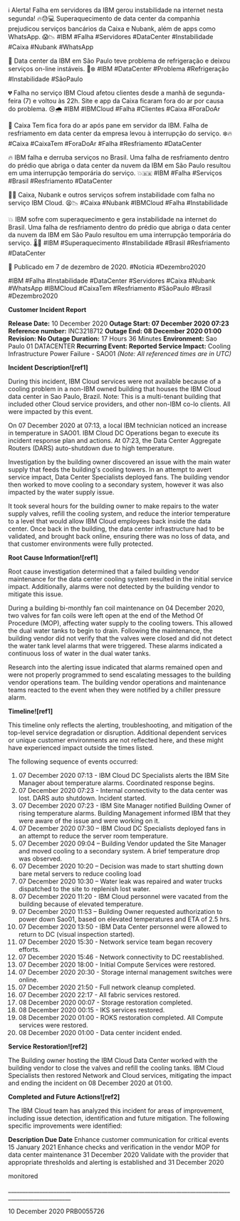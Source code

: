 ℹ️ Alerta! Falha em servidores da IBM gerou instabilidade na internet nesta segunda! 🔥😓💻 Superaquecimento de data center da companhia prejudicou serviços bancários da Caixa e Nubank, além de apps como WhatsApp. 😱📉 #IBM #Falha #Servidores #DataCenter #Instabilidade #Caixa #Nubank #WhatsApp

🔧 Data center da IBM em São Paulo teve problema de refrigeração e deixou serviços on-line instáveis. 🚧❄️ #IBM #DataCenter #Problema #Refrigeração #Instabilidade #SãoPaulo

💔 Falha no serviço IBM Cloud afetou clientes desde a manhã de segunda-feira (7) e voltou às 22h. Site e app da Caixa ficaram fora do ar por causa do problema. 😢🌧️ #IBM #IBMCloud #Falha #Clientes #Caixa #ForaDoAr

🚫 Caixa Tem fica fora do ar após pane em servidor da IBM. Falha de resfriamento em data center da empresa levou à interrupção do serviço. ❄️🔥 #Caixa #CaixaTem #ForaDoAr #Falha #Resfriamento #DataCenter

🔥 IBM falha e derruba serviços no Brasil. Uma falha de resfriamento dentro do prédio que abriga o data center da nuvem da IBM em São Paulo resultou em uma interrupção temporária do serviço. 💥🇧🇷 #IBM #Falha #Serviços #Brasil #Resfriamento #DataCenter

🤷‍♂️ Caixa, Nubank e outros serviços sofrem instabilidade com falha no serviço IBM Cloud. 😫📉 #Caixa #Nubank #IBMCloud #Falha #Instabilidade

💥 IBM sofre com superaquecimento e gera instabilidade na internet do Brasil. Uma falha de resfriamento dentro do prédio que abriga o data center da nuvem da IBM em São Paulo resultou em uma interrupção temporária do serviço. 🌡️📶 #IBM #Superaquecimento #Instabilidade #Brasil #Resfriamento #DataCenter

📅 Publicado em 7 de dezembro de 2020. #Notícia #Dezembro2020

#IBM #Falha #Instabilidade #DataCenter #Servidores #Caixa #Nubank #WhatsApp #IBMCloud #CaixaTem #Resfriamento #SãoPaulo #Brasil #Dezembro2020

**Customer Incident Report**

**Release Date:** 10 December 2020
**Outage Start: 07 December 2020 07:23
Reference number:** INC3218712 
**Outage End: 08 December 2020 01:00
Revision: No
Outage Duration:** 17 Hours 36 Minutes
**Environment:** Sao Paulo 01 DATACENTER
**Recurring Event:
Reported Service Impact:** Cooling Infrastructure Power Failure - SAO01 *(Note: All referenced times are in UTC)*


**Incident Description![ref1]**

During this incident, IBM Cloud services were not available because of a cooling problem in a non-IBM owned building that houses the IBM Cloud data center in Sao Paulo, Brazil. Note: This is a multi-tenant building that included other Cloud service providers, and other non-IBM co-lo clients. All were impacted by this event. 

On 07 December 2020 at 07:13, a local IBM technician noticed an increase in temperature in SAO01. IBM Cloud DC Operations began to execute its incident response plan and actions. At 07:23, the Data Center Aggregate Routers (DARS) auto-shutdown due to high temperature. 

Investigation by the building owner discovered an issue with the main water supply that feeds the building's cooling towers. In an attempt to avert service impact, Data Center Specialists deployed fans. The building vendor then worked to move cooling to a secondary system, however it was also impacted by the water supply issue. 

It took several hours for the building owner to make repairs to the water supply valves, refill the cooling system, and reduce the interior temperature to a level that would allow IBM Cloud employees back inside the data center. Once back in the building, the data center infrastructure had to be validated, and brought back online, ensuring there was no loss of data, and that customer environments were fully protected.

**Root Cause Information![ref1]**

Root cause investigation determined that a failed building vendor maintenance for the data center cooling system resulted in the initial service impact. Additionally, alarms were not detected by the building vendor to mitigate this issue. 

During a building bi-monthly fan coil maintenance on 04 December 2020, two valves for fan coils were left open at the end of the Method Of Procedure (MOP), affecting water supply to the cooling towers. This allowed the dual water tanks to begin to drain. Following the maintenance, the building vendor did not verify that the valves were closed and did not detect the water tank level alarms that were triggered. These alarms indicated a continuous loss of water in the dual water tanks.  

Research into the alerting issue indicated that alarms remained open and were not properly programmed to send escalating messages to the building vendor operations team. The building vendor operations and maintenance teams reacted to the event when they were notified by a chiller pressure alarm.

**Timeline![ref1]**

This timeline only reflects the alerting, troubleshooting, and mitigation of the top-level service degradation or disruption. Additional dependent services or unique customer environments are not reflected here, and these might have experienced impact outside the times listed. 

The following sequence of events occurred: 

1. 07 December 2020 07:13 - IBM Cloud DC Specialists alerts the IBM Site Manager about temperature alarms. Coordinated response begins.
1. 07 December 2020 07:23 - Internal connectivity to the data center was lost. DARS auto shutdown. Incident started.
1. 07 December 2020 07:23 - IBM Site Manager notified Building Owner of rising temperature alarms. Building Management informed IBM that they were aware of the issue and were working on it.
1. 07 December 2020 07:30 – IBM Cloud DC Specialists deployed fans in an attempt to reduce the server room temperature.
1. 07 December 2020 09:04 – Building Vendor updated the Site Manager and moved cooling to a secondary system. A brief temperature drop was observed.
1. 07 December 2020 10:20 – Decision was made to start shutting down bare metal servers to reduce cooling load
1. 07 December 2020 10:30 – Water leak was repaired and water trucks dispatched to the site to replenish lost water.
1. 07 December 2020 11:20 - IBM Cloud personnel were vacated from the building because of elevated temperature.
1. 07 December 2020 11:53 – Building Owner requested authorization to power down Sao01, based on elevated temperatures and ETA of 2.5 hrs.
1. 07 December 2020 13:50 - IBM Data Center personnel were allowed to return to DC (visual inspection started).
1. 07 December 2020 15:30 - Network service team began recovery efforts.
1. 07 December 2020 15:46 - Network connectivity to DC reestablished.
1. 07 December 2020 18:00 - Initial Compute Services were restored.
1. 07 December 2020 20:30 - Storage internal management switches were online.
1. 07 December 2020 21:50 - Full network cleanup completed.
1. 07 December 2020 22:17 - All fabric services restored.
1. 08 December 2020 00:07 - Storage restoration completed.
1. 08 December 2020 00:15 - IKS services restored.
1. 08 December 2020 01:00 - ROKS restoration completed. All Compute services were restored. 
1. 08 December 2020 01:00 - Data center incident ended.

**Service Restoration![ref2]**

The Building owner hosting the IBM Cloud Data Center worked with the building vendor to close the valves and refill the cooling tanks. IBM Cloud Specialists then restored Network and Cloud services, mitigating the impact and ending the incident on 08 December 2020 at 01:00.

**Completed and Future Actions![ref2]**

The IBM Cloud team has analyzed this incident for areas of improvement, including issue detection, identification and future mitigation. The following specific improvements were identified:

**Description Due Date** Enhance customer communication for critical events 15 January 2021 Enhance checks and verification in the vendor MOP for data center maintenance 31 December 2020 Validate with the provider that appropriate thresholds and alerting is established and 31 December 2020

monitored

\_\_\_\_\_\_\_\_\_\_\_\_\_\_\_\_\_\_\_\_\_\_\_\_\_\_\_\_\_\_\_\_\_\_\_\_\_\_\_\_\_\_\_\_\_\_\_\_\_\_\_\_\_\_\_\_\_\_\_\_\_\_\_\_\_\_\_\_\_\_\_\_\_\_\_\_\_\_\_\_\_\_\_\_\_\_\_\_\_\_\_\_\_\_\_\_\_\_\_\_

10 December 2020 PRB0055726
